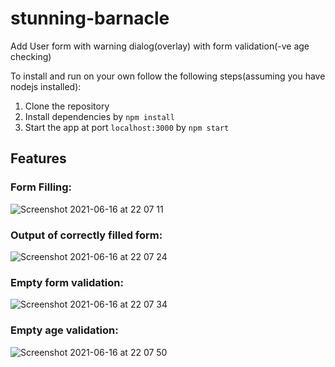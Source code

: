 # stunning-barnacle
Add User form with warning dialog(overlay) with form validation(-ve age checking)

To install and run on your own follow the following steps(assuming you have nodejs installed):
1. Clone the repository
2. Install dependencies by ```npm install```
3. Start the app at port ```localhost:3000``` by ```npm start```

## Features

### Form Filling:
![Screenshot 2021-06-16 at 22 07 11](https://user-images.githubusercontent.com/49444980/122259139-73c92600-ceef-11eb-862b-e0632de2e3da.png)

### Output of correctly filled form:
![Screenshot 2021-06-16 at 22 07 24](https://user-images.githubusercontent.com/49444980/122259128-7166cc00-ceef-11eb-91d3-67b3622aab25.png)

### Empty form validation:
![Screenshot 2021-06-16 at 22 07 34](https://user-images.githubusercontent.com/49444980/122259121-6f047200-ceef-11eb-9934-17dff69f4e82.png)

### Empty age validation:
![Screenshot 2021-06-16 at 22 07 50](https://user-images.githubusercontent.com/49444980/122259125-70359f00-ceef-11eb-9a2f-241532e4cd3e.png)

